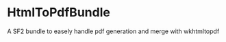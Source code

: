 HtmlToPdfBundle
===============

A SF2 bundle to easely handle pdf generation and merge with wkhtmltopdf
